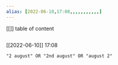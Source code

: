 ```yaml
---
alias: [2022-06-10,17:08,,,,,,,,,,,]
---
```

[[]]
table of content
```toc
```

[[2022-06-10]] 17:08

```query
"2 august" OR "2nd august" OR "august 2"
```